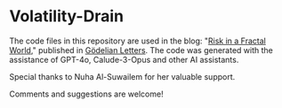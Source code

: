 # Volatility-Drain

The code files in this repository are used in the blog: "[Risk in a Fractal World](https://godelianletters.org/risk-in-a-fractal-world)," published in [Gödelian Letters](https://medium.com/godelian-letters).
The code was generated with the assistance of GPT-4o, Calude-3-Opus and other AI assistants.

Special thanks to Nuha Al-Suwailem for her valuable support. 

Comments and suggestions are welcome!
